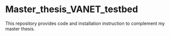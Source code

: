 # Master_thesis_VANET_testbed
This repository provides code and installation instruction to complement my master thesis. 

